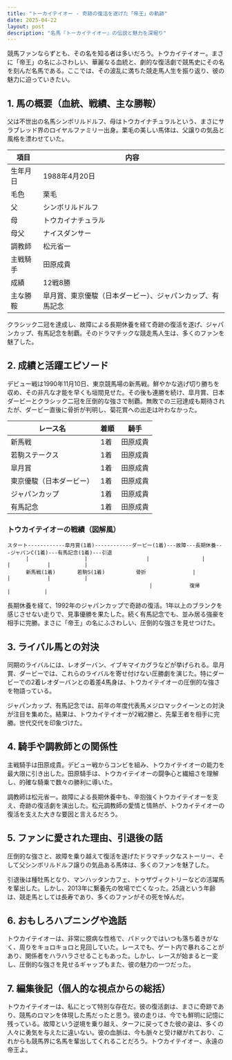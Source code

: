 ```yaml
---
title: "トーカイテイオー - 奇跡の復活を遂げた「帝王」の軌跡"
date: 2025-04-22
layout: post
description: "名馬『トーカイテイオー』の伝説と魅力を深堀り"
---
```


競馬ファンならずとも、その名を知る者は多いだろう。トウカイテイオー。まさに「帝王」の名にふさわしい、華麗なる血統と、劇的な復活劇で競馬史にその名を刻んだ名馬である。ここでは、その波乱に満ちた競走馬人生を振り返り、彼の魅力に迫っていきたい。

## 1. 馬の概要（血統、戦績、主な勝鞍）

父は不世出の名馬シンボリルドルフ、母はトウカイナチュラルという、まさにサラブレッド界のロイヤルファミリー出身。栗毛の美しい馬体は、父譲りの気品と風格を漂わせていた。

| 項目 | 内容 |
|---|---|
| 生年月日 | 1988年4月20日 |
| 毛色 | 栗毛 |
| 父 | シンボリルドルフ |
| 母 | トウカイナチュラル |
| 母父 | ナイスダンサー |
| 調教師 | 松元省一 |
| 主戦騎手 | 田原成貴 |
| 成績 | 12戦8勝 |
| 主な勝鞍 | 皐月賞、東京優駿（日本ダービー）、ジャパンカップ、有馬記念 |

クラシック二冠を達成し、故障による長期休養を経て奇跡の復活を遂げ、ジャパンカップ、有馬記念を制覇。そのドラマチックな競走馬人生は、多くのファンを魅了した。

## 2. 成績と活躍エピソード

デビュー戦は1990年11月10日、東京競馬場の新馬戦。鮮やかな逃げ切り勝ちを収め、その非凡な才能を早くも垣間見せた。その後も連勝を続け、皐月賞、日本ダービーとクラシック二冠を圧倒的な強さで制覇。無敗での三冠達成も期待されたが、ダービー直後に骨折が判明し、菊花賞への出走は叶わなかった。

| レース名 | 着順 | 騎手 |
|---|---|---|
| 新馬戦 | 1着 | 田原成貴 |
| 若駒ステークス | 1着 | 田原成貴 |
| 皐月賞 | 1着 | 田原成貴 |
| 東京優駿（日本ダービー） | 1着 | 田原成貴 |
| ジャパンカップ | 1着 | 田原成貴 |
| 有馬記念 | 1着 | 田原成貴 |


### トウカイテイオーの戦績（図解風）

```
スタート------------皐月賞(1着)------------ダービー(1着)---故障---長期休養---ジャパンC(1着)---有馬記念(1着)---引退
      |                  |                   |                 |            |            |           |
      新馬戦(1着)       若駒S(1着)          骨折               |            |            |           |
                                              |            復帰            |           |
```

長期休養を経て、1992年のジャパンカップで奇跡の復活。1年以上のブランクを感じさせない走りで、見事優勝を果たした。続く有馬記念でも、並み居る強豪を相手に完勝。まさに「帝王」の名にふさわしい、圧倒的な強さを見せつけた。

## 3. ライバル馬との対決

同期のライバルには、レオダーバン、イブキマイカグラなどが挙げられる。皐月賞、ダービーでは、これらのライバルを寄せ付けない圧勝劇を演じた。特にダービーでの2着レオダーバンとの着差4馬身は、トウカイテイオーの圧倒的な強さを物語っている。

ジャパンカップ、有馬記念では、前年の年度代表馬メジロマックイーンとの対決が注目を集めた。結果は、トウカイテイオーが2戦2勝と、先輩王者を相手に完勝。世代交代を印象づけた。

## 4. 騎手や調教師との関係性

主戦騎手は田原成貴。デビュー戦からコンビを組み、トウカイテイオーの能力を最大限に引き出した。田原騎手は、トウカイテイオーの闘争心と繊細さを理解し、的確な騎乗で数々の勝利に導いた。

調教師は松元省一。故障による長期休養中も、辛抱強くトウカイテイオーを支え、奇跡の復活劇を演出した。松元調教師の愛情と情熱が、トウカイテイオーの復活を支えた大きな要因と言えるだろう。


## 5. ファンに愛された理由、引退後の話

圧倒的な強さと、故障を乗り越えて復活を遂げたドラマチックなストーリー、そして父シンボリルドルフ譲りの気品ある馬体は、多くのファンを魅了した。

引退後は種牡馬となり、マンハッタンカフェ、トゥザヴィクトリーなどの活躍馬を輩出した。しかし、2013年に繋養先の牧場で亡くなった。25歳という年齢は、競走馬としては長寿であり、多くのファンがその死を悼んだ。


## 6. おもしろハプニングや逸話

トウカイテイオーは、非常に臆病な性格で、パドックではいつも落ち着きがなく、周りをキョロキョロと見回していた。レースでも、ゲート内で暴れることがあり、関係者をハラハラさせることもあった。しかし、レースが始まると一変し、圧倒的な強さを見せるギャップもまた、彼の魅力の一つだった。

## 7. 編集後記（個人的な視点からの総括）

トウカイテイオーは、私にとって特別な存在だ。彼の復活劇は、まさに奇跡であり、競馬のロマンを体現した馬だったと思う。彼の走りは、今でも鮮明に記憶に残っている。故障という逆境を乗り越え、ターフに戻ってきた彼の姿は、多くの人々に勇気を与えたに違いない。彼の血脈は、今も脈々と受け継がれており、これからも競馬界に名馬を輩出してくれることだろう。トウカイテイオー、永遠の帝王よ。

